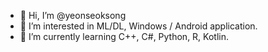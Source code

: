 - 👋 Hi, I’m @yeonseoksong
- 👀 I’m interested in ML/DL, Windows / Android application.
- 🌱 I’m currently learning C++, C#, Python, R, Kotlin.
